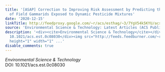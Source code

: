 ```yaml
---
title: '[ASAP] Correction to Improving Risk Assessment by Predicting the Survival
  of Field Gammarids Exposed to Dynamic Pesticide Mixtures'
date: '2020-12-15'
linkTitle: http://feedproxy.google.com/~r/acs/esthag/~3/7YgV54k5KYU/acs.est.0c08030
source: 'Environmental Science & Technology: Latest Articles (ACS Publications)'
description: '<div><cite>Environmental Science & Technology</cite></div><div>DOI:
  10.1021/acs.est.0c08030</div><img src="http://feeds.feedburner.com/~r/acs/esthag/~4/7YgV54k5KYU"
  height="1" width="1" ...'
disable_comments: true
---
```

<div><cite>Environmental Science & Technology</cite></div><div>DOI: 10.1021/acs.est.0c08030</div><img src="http://feeds.feedburner.com/~r/acs/esthag/~4/7YgV54k5KYU" height="1" width="1" ...